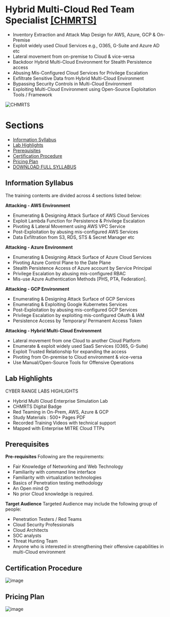 # Hybrid Multi-Cloud Red Team Specialist [[CHMRTS]](https://cyberwarfare.live/product/hybrid-multi-cloud-red-team-specialist-chmrts/)
+ Inventory Extraction and Attack Map Design for AWS, Azure, GCP & On-Premise
+ Exploit widely used Cloud Services e.g., O365, G-Suite and Azure AD etc
+ Lateral movement from on-premise to Cloud & vice-versa
+ Backdoor Hybrid Multi-Cloud Environment for Stealth Persistence access
+ Abusing Mis-Configured Cloud Services for Privilege Escalation
+ Exfiltrate Sensitive Data from Hybrid Multi-Cloud Environment
+ Bypassing Security Controls in Multi-Cloud Environment
+ Exploiting Multi-Cloud Environment using Open-Source Exploitation Tools / Framework

![CHMRTS](https://github.com/h4md153v63n/CloudSec/assets/5091265/bfae921c-6fd1-4d58-99a2-0bd2e9b411d2)
 

# Sections
+ [Information Syllabus](https://github.com/h4md153v63n/CloudSec/tree/main/02_CHMRTS#information-syllabus)
+ [Lab Highlights](https://github.com/h4md153v63n/CloudSec/tree/main/02_CHMRTS#lab-highlights)
+ [Prerequisites](https://github.com/h4md153v63n/CloudSec/tree/main/02_CHMRTS#prerequisites)
+ [Certification Procedure](https://github.com/h4md153v63n/CloudSec/tree/main/02_CHMRTS#certification-procedure)
+ [Pricing Plan](https://github.com/h4md153v63n/CloudSec/tree/main/02_CHMRTS#pricing-plan)
+ [DOWNLOAD FULL SYLLABUS](https://cyberwarfare.live/wp-content/uploads/2023/09/Hybrid-Multi-Cloud-Red-Team-Specialist-CHMRTS.pdf)


## Information Syllabus
The training contents are divided across 4 sections listed below:

**Attacking - AWS Environment**
+ Enumerating & Designing Attack Surface of AWS Cloud Services
+ Exploit Lambda Function for Persistence & Privilege Escalation
+ Pivoting & Lateral Movement using AWS VPC Service
+ Post-Exploitation by abusing mis-configured AWS Services
+ Data Exfiltration from S3, RDS, STS & Secret Manager etc

**Attacking - Azure Environment**
+ Enumerating & Designing Attack Surface of Azure Cloud Services
+ Pivoting Azure Control Plane to the Date Plane
+ Stealth Persistence Access of Azure account by Service Principal
+ Privilege Escalation by abusing mis-configured RBAC
+ Mis-use Azure Authentication Methods [PHS, PTA, Federation].

**Attacking - GCP Environment**
+ Enumerating & Designing Attack Surface of GCP Services
+ Enumerating & Exploiting Google Kubernetes Services
+ Post-Exploitation by abusing mis-configured GCP Services
+ Privilege Escalation by exploiting mis-configured OAuth & IAM
+ Persistence Access by Temporary/ Permanent Access Token

**Attacking - Hybrid Multi-Cloud Environment**
+ Lateral movement from one Cloud to another Cloud Platform
+ Enumerate & exploit widely used SaaS Services (O365, G-Suite)
+ Exploit Trusted Relationship for expanding the access
+ Pivoting from On-premise to Cloud environment & vice-versa
+ Use Manual/Open-Source Tools for Offensive Operations


## Lab Highlights
CYBER RANGE LABS HIGHLIGHTS
+ Hybrid Multi Cloud Enterprise Simulation Lab​
+ CHMRTS Digital Badge​
+ Red Teaming in On-Prem, AWS, Azure & GCP​
+ Study Materials : 500+ Pages PDF​
+ Recorded Training Videos with technical support
+ Mapped with Enterprise MITRE Cloud TTPs​


## Prerequisites
**Pre-requisites**
Following are the requirements:
+ Fair Knowledge of Networking and Web Technology
+ Familiarity with command line interface
+ Familiarity with virtualization technologies
+ Basics of Penetration testing methodology
+ An Open mind 😊
+ No prior Cloud knowledge is required.

**Target Audience**
Targeted Audience may include the following group of people:
+ Penetration Testers / Red Teams
+ Cloud Security Professionals
+ Cloud Architects
+ SOC analysts
+ Threat Hunting Team
+ Anyone who is interested in strengthening their offensive capabilities in multi-Cloud environment


## Certification Procedure
![image](https://github.com/h4md153v63n/CloudSec/assets/5091265/e6227062-ac2e-45b5-8930-5258cfc7bf4f)


## Pricing Plan
![image](https://github.com/h4md153v63n/CloudSec/assets/5091265/37a3bca7-4782-4e38-af47-f559c32fdb70)

